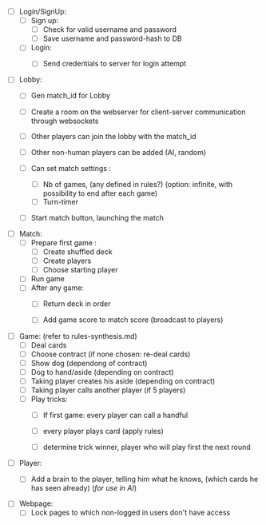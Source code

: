 - [ ] Login/SignUp:
  - [ ] Sign up:
    - [ ] Check for valid username and password
    - [ ] Save username and password-hash to DB
  - [ ] Login:
    - [ ] Send credentials to server for login attempt


- [ ] Lobby:
  - [ ] Gen match_id for Lobby
  - [ ] Create a room on the webserver for client-server communication through websockets
  - [ ] Other players can join the lobby with the match_id
  - [ ] Other non-human players can be added (AI, random)
  - [ ] Can set match settings :
    - [ ] Nb of games, (any defined in rules?) (option: infinite, with possibility to 
          end after each game)
    - [ ] Turn-timer
  - [ ] Start match button, launching the match


- [ ] Match:
  - [ ] Prepare first game :
    - [ ] Create shuffled deck
    - [ ] Create players
    - [ ] Choose starting player
  - [ ] Run game
  - [ ] After any game:
    - [ ] Return deck in order 
    - [ ] Add game score to match score (broadcast to players)


- [ ] Game: (refer to rules-synthesis.md)
  - [ ] Deal cards
  - [ ] Choose contract (if none chosen: re-deal cards)
  - [ ] Show dog (dependong of contract)
  - [ ] Dog to hand/aside (depending on contract)
  - [ ] Taking player creates his aside (depending on contract)
  - [ ] Taking player calls another player (if 5 players)
  - [ ] Play tricks:
    - [ ] If first game: every player can call a handful
    - [ ] every player plays card (apply rules)
    - [ ] determine trick winner, player who will play first the next round


- [ ] Player:
  - [ ] Add a brain to the player, telling him what he knows, (which cards he has seen 
    already) (_for use in AI_)


- [ ] Webpage:
  - [ ] Lock pages to which non-logged in users don't have access
